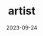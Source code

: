 ---
title: "artist"
date: 2023-09-24
hashtag: artist
related: Artist Unknown
tags:
  - occupation
---